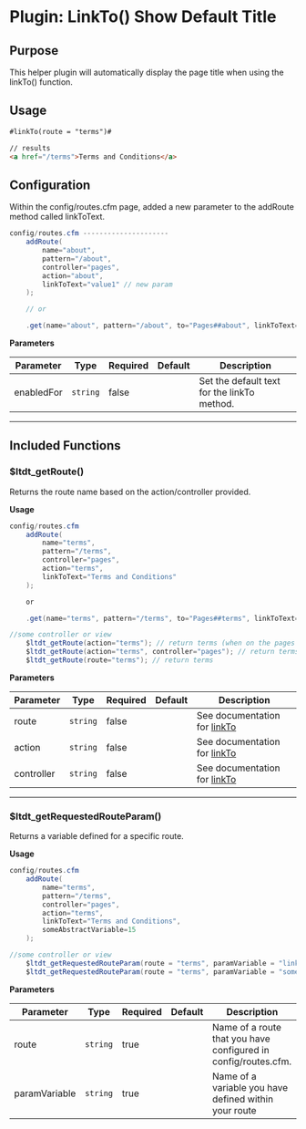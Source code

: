 # Plugin: LinkTo() Show Default Title

## Purpose

This helper plugin will automatically display the page title when using the linkTo() function.

## Usage

```html
#linkTo(route = "terms")#

// results
<a href="/terms">Terms and Conditions</a>
```

## Configuration

Within the config/routes.cfm page, added a new parameter to the addRoute method called linkToText.

```java
config/routes.cfm ---------------------
    addRoute(
        name="about",
        pattern="/about",
        controller="pages",
        action="about",
        linkToText="value1" // new param
    );

    // or

    .get(name="about", pattern="/about", to="Pages##about", linkToText="value1")
```

**Parameters**

Parameter | Type | Required | Default | Description
--- | --- | --- | --- | ---
enabledFor | `string` | false |  | Set the default text for the linkTo method.

-----

## Included Functions

### $ltdt_getRoute()
Returns the route name based on the action/controller provided.

**Usage**
```java
config/routes.cfm
    addRoute(
        name="terms",
        pattern="/terms",
        controller="pages",
        action="terms",
        linkToText="Terms and Conditions"
    );

    or 

    .get(name="terms", pattern="/terms", to="Pages##terms", linkToText="Terms and Conditions")

//some controller or view
    $ltdt_getRoute(action="terms"); // return terms (when on the pages controller)
    $ltdt_getRoute(action="terms", controller="pages"); // return terms
    $ltdt_getRoute(route="terms"); // return terms
```

**Parameters**

Parameter | Type | Required | Default | Description
--- | --- | --- | --- | ---
route | `string` | false |  | See documentation for [linkTo]("https://guides.cfwheels.org/docs/linkto")
action | `string` | false |  | See documentation for [linkTo]("https://guides.cfwheels.org/docs/linkto")
controller | `string` | false |  | See documentation for [linkTo]("https://guides.cfwheels.org/docs/linkto")

----

### $ltdt_getRequestedRouteParam()
Returns a variable defined for a specific route.

**Usage**
```java
config/routes.cfm
    addRoute(
        name="terms",
        pattern="/terms",
        controller="pages",
        action="terms",
        linkToText="Terms and Conditions",
        someAbstractVariable=15
    );

//some controller or view
    $ltdt_getRequestedRouteParam(route = "terms", paramVariable = "linkToText"); // will return "Terms and Conditions"
    $ltdt_getRequestedRouteParam(route = "terms", paramVariable = "someAbstractVariable"); // will return 15
```

**Parameters**

Parameter | Type | Required | Default | Description
--- | --- | --- | --- | ---
route | `string` | true |  | Name of a route that you have configured in config/routes.cfm.
paramVariable | `string` | true |  | Name of a variable you have defined within your route
